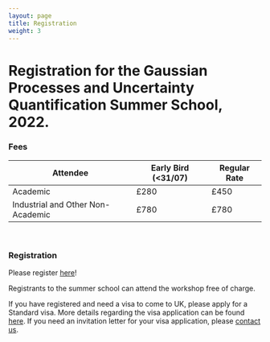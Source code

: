 ```yaml
---
layout: page
title: Registration
weight: 3
---
```


# Registration for the Gaussian Processes and Uncertainty Quantification Summer School, 2022.

### Fees

Attendee                          |  Early Bird (<31/07)  |  Regular Rate    |
----------------------------------|-----------------------|------------------|
Academic                          |      £280             |  £450            |
Industrial and Other Non-Academic |      £780             |  £780            |

<br />

### Registration

Please register [here](https://onlineshop.shef.ac.uk/conferences-and-events/faculty-of-engineering/faculty-of-engineering/gaussian-process-summer-school-2022)! 

Registrants to the summer school can attend the workshop free of charge.

If you have registered and need a visa to come to UK, please apply for a Standard visa. More details regarding the visa application can be found
[here](https://www.gov.uk/standard-visitor-visa). If you need an invitation letter for your visa application, please [contact us](mailto:m.t.smith@sheffield.ac.uk).


